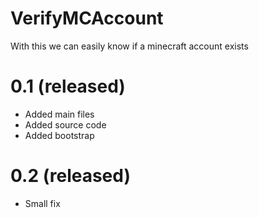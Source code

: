 # VerifyMCAccount
 With this we can easily know if a minecraft account exists
 
 # 0.1 (released)
 - Added main files
 - Added source code
 - Added bootstrap

 # 0.2 (released)
 - Small fix
